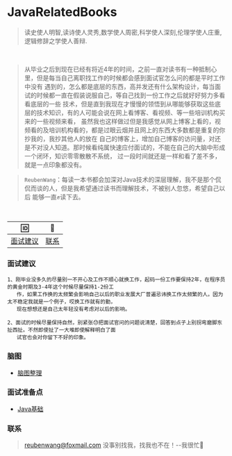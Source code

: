 # JavaRelatedBooks
  > 读史使人明智,读诗使人灵秀,数学使人周密,科学使人深刻,伦理学使人庄重,逻辑修辞之学使人善辩.


<br>
 
 > 从毕业之后到现在已经有将近4年的时间，之前一直对读书有一种抵制心里，但是每当自己离职找工作的时候都会感到面试官怎么问的都是平时工作中没有
   遇到的，怎么都是底层的东西，高并发还有什么架构设计，每当面试的时候都一直在假装说服自己，等自己找到一份工作之后就好好努力多看看底层的一些
   技术，但是直到我现在才慢慢的领悟到从哪能够获取这些底层的技术知识，有的人可能会说在网上看博客、看视频、等一些培训机构买来的一些视频来看，
   虽然我也这样做过但是我感觉从网上博客上看的，视频看的及培训机构看的，都是过眼云烟并且网上的东西大多数都是重复的你抄我的，我抄其他人的放在
   自己的博客上，增加自己博客的访问量，对还是不对没人知道。那时候看纯属快速应付面试的，不能在自己的大脑中形成一个闭环，知识零零散散不系统，
   过一段时间就还是一样和看了差不多，就是一点印象都没有。
 
 > `ReubenWang`：每读一本书都会加深对Java技术的深层理解，我不是那个侃侃而谈的人，但是我希望通过读书而理解技术，不被别人忽悠，希望自己以后
                 能够一直✊读下去。
  
<br/>

|🆔|📮
| :--------:|:--------:|
|[面试建议](#面试建议) |[联系](#联系) |

### 面试建议
    1、刚毕业没多久的尽量别一不开心及工作不顺心就换工作，起码一份工作要保持2年，在程序员的黄金时期及3-4年这个时候尽量保持1-2份工
       作，如果工作换的太频繁会影响自己以后的职业发展大厂普遍忌讳换工作太频繁的人。因为太不稳定我就是一个例子，哎换工作就有的勤，
       现在想想还是自己太年轻没有考虑对以后的影响。
       
    2、面试的时候尽量保持自然，别紧张😓把面试官问的问题说清楚，回答到点子上别拐弯磨脚东扯西扯。不然即使扯了一大堆即使解释明白了面
       试官也会对你留下不好的印象。
    
### 脑图
 - [脑图整理](https://www.processon.com/view/link/5e762505e4b011fccea6202a)    

### 面试准备点

 - [Java基础](https://github.com/luobotiantang/InterviewSurprise/blob/master/md/JavaFoundation.md)



### 联系

> reubenwang@foxmail.com
> 没事别找我，找我也不在！--我很忙🦆
